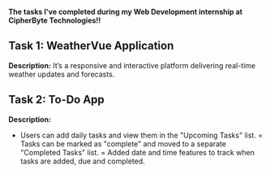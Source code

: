 **The tasks I've completed during my Web Development internship at CipherByte Technologies!!**

## Task 1: WeatherVue Application

**Description:**
It’s a responsive and interactive platform delivering real-time weather updates and forecasts.



## Task 2:  To-Do App

**Description:**
- Users can add daily tasks and view them in the "Upcoming Tasks" list.
= Tasks can be marked as "complete" and moved to a separate "Completed Tasks" list.
= Added date and time features to track when tasks are added, due and completed.



